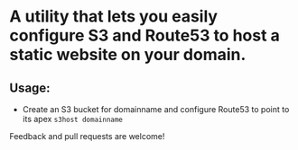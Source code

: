 # A utility that lets you easily configure S3 and Route53 to host a static website on your domain.

## Usage:
* Create an S3 bucket for domainname and configure Route53 to point to its apex 
`s3host domainname`

Feedback and pull requests are welcome! 
